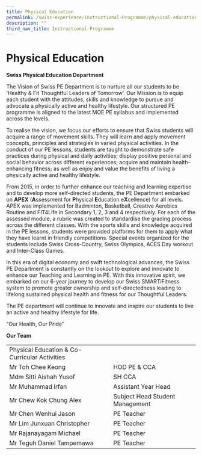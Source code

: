 ```yaml
---
title: Physical Education
permalink: /swiss-experience/Instructional-Programme/physical-education/
description: ""
third_nav_title: Instructional Programme
---
```

# Physical Education

**Swiss Physical Education Department**

The Vision of Swiss PE Department is to nurture all our students to be ‘Healthy & Fit Thoughtful Leaders of Tomorrow’. Our Mission is to equip each student with the attitudes, skills and knowledge to pursue and advocate a physically active and healthy lifestyle. Our structured PE programme is aligned to the latest MOE PE syllabus and implemented across the levels.

To realise the vision, we focus our efforts to ensure that Swiss students will acquire a range of movement skills. They will learn and apply movement concepts, principles and strategies in varied physical activities. In the conduct of our PE lessons, students are taught to demonstrate safe practices during physical and daily activities; display positive personal and social behavior across different experiences; acquire and maintain health-enhancing fitness; as well as enjoy and value the benefits of living a physically active and healthy lifestyle.

From 2015, in order to further enhance our teaching and learning expertise and to develop more self-directed students, the PE Department embarked on **APEX** (**A**ssessment for **P**hysical **E**ducation e**X**cellence) for all levels. APEX was implemented for Badminton, Basketball, Creative Aerobics Routine and FIT4Life in Secondary 1, 2, 3 and 4 respectively. For each of the assessed module, a rubric was created to standardise the grading process across the different classes. With the sports skills and knowledge acquired in the PE lessons, students were provided platforms for them to apply what they have learnt in friendly competitions. Special events organized for the students include Swiss Cross-Country, Swiss Olympics, ACES Day workout and Inter-Class Games.

In this era of digital economy and swift technological advances, the Swiss PE Department is constantly on the lookout to explore and innovate to enhance our Teaching and Learning in PE. With this innovative spirit, we embarked on our 6-year journey to develop our Swiss SMARTiFitness system to promote greater ownership and self-directedness leading to lifelong sustained physical health and fitness for our Thoughtful Leaders.

The PE department will continue to innovate and inspire our students to live an active and healthy lifestyle for life.

“Our Health, Our Pride”

**Our Team**

|                               |                                 |
|------------------------------|-----------------------------|
| Physical Education & Co-Curricular Activities |                                 |
| Mr Toh Chee Keong                             | HOD PE & CCA                    |
| Mdm Sitti Aishah Yusof                        | SH CCA                          |
| Mr Muhammad  Irfan                            | Assistant Year Head             |
| Mr Chew Kok Chung Alex                        | Subject Head Student Management |
| Mr Chen Wenhui Jason                          | PE Teacher                      |
| Mr Lim Junxuan Christopher                    | PE Teacher                      |
| Mr Rajanayagam Michael                        | PE Teacher                      |
| Mr Teguh Daniel Tampemawa                     | PE Teacher                      |